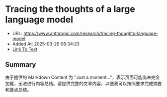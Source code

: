 # Tracing the thoughts of a large language model
- URL: https://www.anthropic.com/research/tracing-thoughts-language-model
- Added At: 2025-03-29 06:34:23
- [Link To Text](2025-03-29-tracing-the-thoughts-of-a-large-language-model_raw.md)

## Summary
由于提供的 Markdown Content 为 "Just a moment..."，表示页面可能尚未完全加载，无法进行内容总结。请提供完整的文章内容，以便我可以按照要求完成摘要和要点总结。

